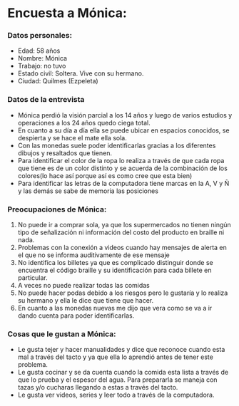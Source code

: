 # Encuesta a Mónica:

### Datos personales:

- Edad: 58 años
- Nombre: Mónica
- Trabajo: no tuvo
- Estado civil: Soltera. Vive con su hermano.
- Ciudad: Quilmes (Ezpeleta)

### Datos de la entrevista

- Mónica perdió la visión parcial a los 14 años y luego de varios estudios y operaciones a los 24 años quedo ciega total. 
- En cuanto a su día a día ella se puede ubicar en espacios conocidos, se despierta y se hace el mate ella sola.
- Con las monedas suele poder identificarlas gracias a los diferentes dibujos y resaltados que tienen.
- Para identificar el color de la ropa lo realiza a través de que cada ropa que tiene es de un color distinto y se acuerda de la combinación de los colores(lo hace así porque así es como cree que esta bien)
- Para identificar las letras de la computadora tiene marcas en la A, V y Ñ y las demás se sabe de memoria las posiciones

### Preocupaciones  de Mónica:

1. No puede ir a comprar sola, ya que los supermercados no tienen ningún tipo de señalización ni información del costo del producto en braille ni nada. 
2. Problemas con la conexión a videos cuando hay mensajes de alerta en el que no se informa auditivamente de ese mensaje
3. No identifica los billetes ya que es complicado distinguir donde se encuentra el código braille y su identificación para cada billete en particular.  
4. A veces no puede realizar todas las comidas
6. No puede hacer podas debido a los riesgos pero le gustaría y lo realiza su hermano y ella le dice que tiene que hacer.
6. En cuanto a las monedas nuevas me dijo que vera como se va a ir dando cuenta para poder identificarlas. 

### Cosas que le gustan a Mónica:

- Le gusta tejer y hacer manualidades y dice que reconoce cuando esta mal a través del tacto y ya que ella lo aprendió antes de tener este problema.
- Le gusta cocinar y se da cuenta cuando la comida esta lista a través de que lo prueba y el espesor del agua. Para prepararla se maneja con tazas y/o cucharas llegando a estas a través del tacto.
- Le gusta ver videos, series y leer todo a través de la computadora.






